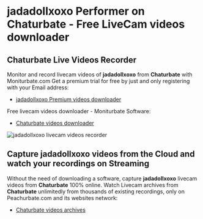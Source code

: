 # jadadollxoxo Performer on Chaturbate - Free LiveCam videos downloader

## Chaturbate Live Videos Recorder

Monitor and record livecam videos of **jadadollxoxo** from **Chaturbate** with Moniturbate.com
Get a premium trial for free by just and only registering with your Email address:
* [jadadollxoxo Premium videos downloader](https://moniturbate.com/request-demo-licence-key.html)

Free livecam videos downloader - Moniturbate Software:
* [Chaturbate videos downloader](https://moniturbate.com/moniturbate-download-software.html)

![jadadollxoxo livecam videos recorder](https://peachurnet.com/templates/moniturbate-software.png)


## Capture jadadollxoxo videos from the Cloud and watch your recordings on Streaming

Without the need of downloading a software, capture **jadadollxoxo** livecam videos from **Chaturbate** 100% online.
Watch Livecam archives from **Chaturbate** unlimitedly from thousands of existing recordings, only on Peachurbate.com and its websites network:
* [Chaturbate videos archives](https://peachurnet.com/)